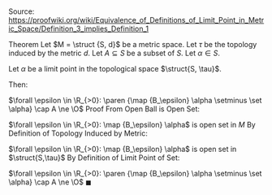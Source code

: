 # 

Source: https://proofwiki.org/wiki/Equivalence_of_Definitions_of_Limit_Point_in_Metric_Space/Definition_3_implies_Definition_1

Theorem
Let $M = \struct {S, d}$ be a metric space.
Let $\tau$ be the topology induced by the metric $d$.
Let $A \subseteq S$ be a subset of $S$.
Let $\alpha \in S$. 

Let $\alpha$ be a limit point in the topological space $\struct{S, \tau}$.

Then:

$\forall \epsilon \in \R_{>0}: \paren {\map {B_\epsilon} \alpha \setminus \set \alpha} \cap A \ne \O$
Proof
From Open Ball is Open Set:

$\forall \epsilon \in \R_{>0}: \map {B_\epsilon} \alpha$ is open set in $M$
By Definition of Topology Induced by Metric:

$\forall \epsilon \in \R_{>0}: \map {B_\epsilon} \alpha$ is open set in $\struct{S,\tau}$
By Definition of Limit Point of Set:

$\forall \epsilon \in \R_{>0}: \paren {\map {B_\epsilon} \alpha \setminus \set \alpha} \cap A \ne \O$
$\blacksquare$





